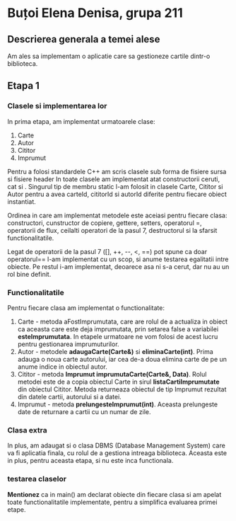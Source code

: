# Buțoi Elena Denisa, grupa 211

## Descrierea generala a temei alese

Am ales sa implementam o aplicatie care sa gestioneze cartile dintr-o biblioteca.

## Etapa 1

### Clasele si implementarea lor

In prima etapa, am implementat urmatoarele clase:

1. Carte
2. Autor
3. Cititor
4. Imprumut

Pentru a folosi standardele C++ am scris clasele sub forma de fisiere sursa si fisiere header
In toate clasele am implementat atat constructorii ceruti, cat si . Singurul tip de membru static l-am folosit in clasele Carte, Cititor si Autor pentru a avea carteId, cititorId si autorId diferite pentru fiecare obiect instantiat.

Ordinea in care am implementat metodele este aceiasi pentru fiecare clasa: constructori, cunstructor de copiere, gettere, setters, operatorul =, operatorii de flux, ceilalti operatori de la pasul 7, destructorul si la sfarsit functionalitatile.

Legat de operatorii de la pasul 7 ([], ++, --, <, ==) pot spune ca doar operatorul== l-am implementat cu un scop, si anume testarea egalitatii intre obiecte. Pe restul i-am implementat, deoarece asa ni s-a cerut, dar nu au un rol bine definit.

### Functionalitatile

Pentru fiecare clasa am implementat o functionalitate:

1. Carte - metoda aFostImprumutata, care are rolul de a actualiza in obiect ca aceasta care este deja imprumutata, prin setarea false a variabilei __esteImprumutata__. In etapele urmatoare ne vom folosi de acest lucru pentru gestionarea imprumuturilor.
2. Autor - metodele **adaugaCarte(Carte&)** si **eliminaCarte(int)**. Prima adauga o noua carte autorului, iar cea de-a doua elimina carte de pe un anume indice in obiectul autor.
3. Cititor - metoda **Imprumut imprumutaCarte(Carte&, Data)**. Rolul metodei este de a copia obiectul Carte in sirul **listaCartiImprumutate** din obiectul Cititor. Metoda returneaza obiectul de tip Imprumut rezultat din datele cartii, autorului si a datei.
4. Imprumut - metoda **prelungesteImprumut(int)**. Aceasta prelungeste date de returnare a cartii cu un numar de zile.

### Clasa extra 

In plus, am adaugat si o clasa DBMS (Database Management System) care va fi aplicatia finala, cu rolul de a gestiona intreaga biblioteca. Aceasta este in plus, pentru aceasta etapa, si nu este inca functionala.

### testarea claselor

**Mentionez** ca in main() am declarat obiecte din fiecare clasa si am apelat toate functionalitatile implementate, pentru a simplifica evaluarea primei etape.
